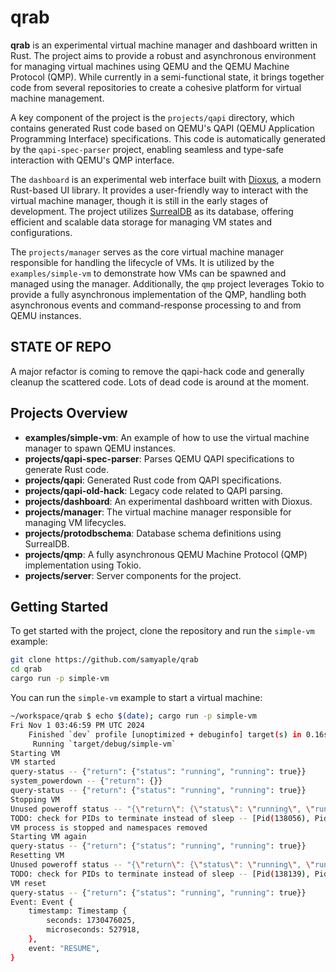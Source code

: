 # qrab

**qrab** is an experimental virtual machine manager and dashboard written in Rust. The project aims to provide a robust and asynchronous environment for managing virtual machines using QEMU and the QEMU Machine Protocol (QMP). While currently in a semi-functional state, it brings together code from several repositories to create a cohesive platform for virtual machine management.

A key component of the project is the `projects/qapi` directory, which contains generated Rust code based on QEMU's QAPI (QEMU Application Programming Interface) specifications. This code is automatically generated by the `qapi-spec-parser` project, enabling seamless and type-safe interaction with QEMU's QMP interface.

The `dashboard` is an experimental web interface built with [Dioxus](https://dioxuslabs.com/), a modern Rust-based UI library. It provides a user-friendly way to interact with the virtual machine manager, though it is still in the early stages of development. The project utilizes [SurrealDB](https://surrealdb.com/) as its database, offering efficient and scalable data storage for managing VM states and configurations.

The `projects/manager` serves as the core virtual machine manager responsible for handling the lifecycle of VMs. It is utilized by the `examples/simple-vm` to demonstrate how VMs can be spawned and managed using the manager. Additionally, the `qmp` project leverages Tokio to provide a fully asynchronous implementation of the QMP, handling both asynchronous events and command-response processing to and from QEMU instances.

## STATE OF REPO

A major refactor is coming to remove the qapi-hack code and generally cleanup the scattered code. Lots of dead code is around at the moment.

## Projects Overview

- **examples/simple-vm**: An example of how to use the virtual machine manager to spawn QEMU instances.
- **projects/qapi-spec-parser**: Parses QEMU QAPI specifications to generate Rust code.
- **projects/qapi**: Generated Rust code from QAPI specifications.
- **projects/qapi-old-hack**: Legacy code related to QAPI parsing.
- **projects/dashboard**: An experimental dashboard written with Dioxus.
- **projects/manager**: The virtual machine manager responsible for managing VM lifecycles.
- **projects/protodbschema**: Database schema definitions using SurrealDB.
- **projects/qmp**: A fully asynchronous QEMU Machine Protocol (QMP) implementation using Tokio.
- **projects/server**: Server components for the project.

## Getting Started

To get started with the project, clone the repository and run the `simple-vm` example:

```bash
git clone https://github.com/samyaple/qrab
cd qrab
cargo run -p simple-vm
```

You can run the `simple-vm` example to start a virtual machine:

```bash
~/workspace/qrab $ echo $(date); cargo run -p simple-vm
Fri Nov 1 03:46:59 PM UTC 2024
    Finished `dev` profile [unoptimized + debuginfo] target(s) in 0.16s
     Running `target/debug/simple-vm`
Starting VM
VM started
query-status -- {"return": {"status": "running", "running": true}}
system_powerdown -- {"return": {}}
query-status -- {"return": {"status": "running", "running": true}}
Stopping VM
Unused poweroff status -- "{\"return\": {\"status\": \"running\", \"running\": true}}"
TODO: check for PIDs to terminate instead of sleep -- [Pid(138056), Pid(138058)]
VM process is stopped and namespaces removed
Starting VM again
query-status -- {"return": {"status": "running", "running": true}}
Resetting VM
Unused poweroff status -- "{\"return\": {\"status\": \"running\", \"running\": true}}"
TODO: check for PIDs to terminate instead of sleep -- [Pid(138139), Pid(138142)]
VM reset
query-status -- {"return": {"status": "running", "running": true}}
Event: Event {
    timestamp: Timestamp {
        seconds: 1730476025,
        microseconds: 527918,
    },
    event: "RESUME",
}
```
